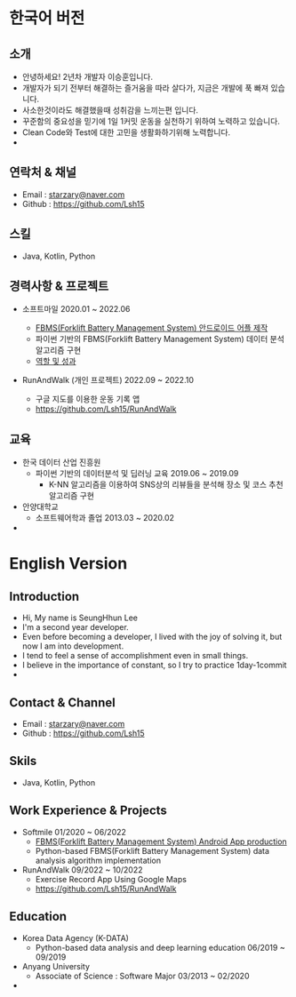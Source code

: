 한국어 버전
======
소개
------
* 안녕하세요! 2년차 개발자 이승훈입니다.
* 개발자가 되기 전부터 해결하는 즐거움을 따라 살다가, 지금은 개발에 푹 빠져 있습니다.
* 사소한것이라도 해결했을때 성취감을 느끼는편 입니다.
* 꾸준함의 중요성을 믿기에 1일 1커밋 운동을 실천하기 위하여 노력하고 있습니다.
* Clean Code와 Test에 대한 고민을 생활화하기위해 노력합니다.
* 

연락처 & 채널
------
* Email : starzary@naver.com
* Github : https://github.com/Lsh15

스킬
------
* Java, Kotlin, Python

경력사항 & 프로젝트
------
* 소프트마일  2020.01 ~ 2022.06
  * [FBMS(Forklift Battery Management System) 안드로이드 어플 제작](https://play.google.com/store/apps/details?id=kr.co.softmile.fbms)
  * 파이썬 기반의 FBMS(Forklift Battery Management System) 데이터 분석 알고리즘 구현 
  * [역할 및 성과](https://github.com/Lsh15/Resume/blob/main/My%20Role.md)
  
* RunAndWalk (개인 프로젝트) 2022.09 ~ 2022.10
  * 구글 지도를 이용한 운동 기록 앱
  * https://github.com/Lsh15/RunAndWalk

교육
------
* 한국 데이터 산업 진흥원 
  * 파이썬 기반의 데이터분석 및 딥러닝 교육 2019.06 ~ 2019.09
    * K-NN 알고리즘을 이용하여 SNS상의 리뷰들을 분석해 장소 및 코스 추천 알고리즘 구현
* 안양대학교 
  * 소프트웨어학과 졸업  2013.03 ~ 2020.02
*
  
English Version
======
Introduction
------
* Hi, My name is SeungHhun Lee
* I'm a second year developer.
* Even before becoming a developer, I lived with the joy of solving it, but now I am into development.
* I tend to feel a sense of accomplishment even in small things.
* I believe in the importance of constant, so I try to practice 1day-1commit
*

Contact & Channel
------
* Email : starzary@naver.com
* Github : https://github.com/Lsh15

Skils
------
* Java, Kotlin, Python

Work Experience & Projects
------
* Softmile  01/2020 ~ 06/2022
  * [FBMS(Forklift Battery Management System) Android App production](https://play.google.com/store/apps/details?id=kr.co.softmile.fbms)
  * Python-based FBMS(Forklift Battery Management System) data analysis algorithm implementation  
* RunAndWalk 09/2022 ~ 10/2022
  * Exercise Record App Using Google Maps
  * https://github.com/Lsh15/RunAndWalk
  
Education
------
* Korea Data Agency (K-DATA)
  * Python-based data analysis and deep learning education 06/2019 ~ 09/2019
* Anyang University 
  * Associate of Science : Software Major 03/2013 ~ 02/2020
*

